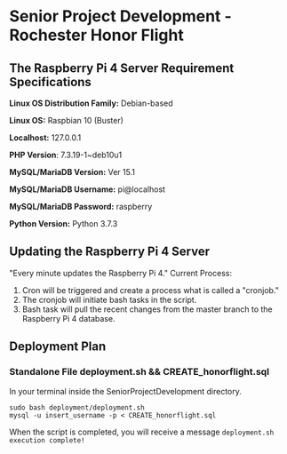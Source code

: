 # Senior Project Development - Rochester Honor Flight
## The Raspberry Pi 4 Server Requirement Specifications

**Linux OS Distribution Family:** Debian-based

**Linux OS:** Raspbian 10 (Buster)

**Localhost:** 127.0.0.1

**PHP Version**: 7.3.19-1~deb10u1

**MySQL/MariaDB Version:** Ver 15.1

**MySQL/MariaDB Username:** pi@localhost

**MySQL/MariaDB Password:** raspberry

**Python Version:** Python 3.7.3

## Updating the Raspberry Pi 4 Server
"Every minute updates the Raspberry Pi 4."
Current Process: 
1. Cron will be triggered and create a process what is called a "cronjob."
2. The cronjob will initiate bash tasks in the script. 
3. Bash task will pull the recent changes from the master branch to the Raspberry Pi 4 database.

## Deployment Plan
### Standalone File deployment.sh && CREATE_honorflight.sql
In your terminal inside the SeniorProjectDevelopment directory. 
```
sudo bash deployment/deployment.sh 
mysql -u insert_username -p < CREATE_honorflight.sql
```

When the script is completed, you will receive a message `deployment.sh execution complete!`

